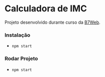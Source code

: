 # Calculadora de IMC

Projeto desenvolvido durante curso da [B7Web](https://b7web.com.br).

### Instalação

- `npm start`

### Rodar Projeto

- `npm start`
